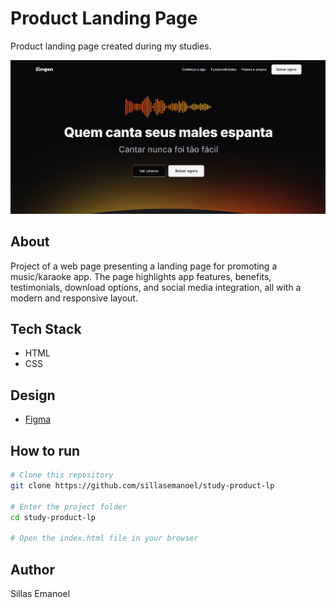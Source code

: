 # Product Landing Page

Product landing page created during my studies.

![Preview](.github/preview.png)

## About

Project of a web page presenting a landing page for promoting a music/karaoke app. The page highlights app features, benefits, testimonials, download options, and social media integration, all with a modern and responsive layout.

## Tech Stack

- HTML
- CSS

## Design

- [Figma](https://www.figma.com/design/TufUJPSRUDz0wbM5zzIH76/LP-de-produto--Community-?m=auto&t=7bKm96Hk33yV8r1P-6)

## How to run

```bash
# Clone this repository
git clone https://github.com/sillasemanoel/study-product-lp

# Enter the project folder
cd study-product-lp

# Open the index.html file in your browser
```

## Author

Sillas Emanoel
